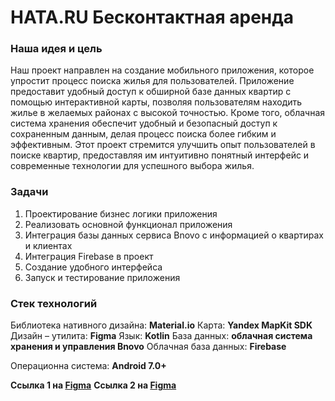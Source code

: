 # HATA.RU Бесконтактная аренда

### Наша идея и цель
Наш проект направлен на создание мобильного приложения, которое упростит процесс поиска жилья для пользователей. Приложение предоставит удобный доступ к обширной базе данных квартир с помощью интерактивной карты, позволяя пользователям находить жилье в желаемых районах с высокой точностью. Кроме того, облачная система хранения обеспечит удобный и безопасный доступ к сохраненным данным, делая процесс поиска более гибким и эффективным. Этот проект стремится улучшить опыт пользователей в поиске квартир, предоставляя им интуитивно понятный интерфейс и современные технологии для успешного выбора жилья.

### Задачи
1. Проектирование бизнес логики приложения
2. Реализовать основной функционал приложения
3. Интеграция базы данных сервиса Bnovo с информацией о квартирах и клиентах
4. Интеграция Firebase в проект
5. Создание удобного интерфейса
6. Запуск и тестирование приложения

### Стек технологий
Библиотека нативного дизайна: **Material.io**
Карта: **Yandex MapKit SDK**
Дизайн – утилита: **Figma**
Язык: **Kotlin**
База данных: **облачная система хранения и управления Bnovo**
Облачная база данных: **Firebase**


Операционна система: **Android 7.0+**

**Ссылка 1 на [Figma](https://www.figma.com/file/k0UfFwfUhrutCCClW0qKhI/hataru-(%D0%BF%D1%80%D0%BE%D0%B5%D0%BA%D1%82-%D0%BF%D0%B4)?type=design&node-id=0%3A1&mode=design&t=B39rjKbHxuuJRSG4-1)**
**Ссылка 2 на [Figma](https://www.figma.com/file/7BZPEO9PVnkcsnXcIuKxQq/Untitled?type=design&node-id=3-7&mode=design&t=aYp6YVu5Ub8PjT1p-0)**

